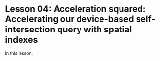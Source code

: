 # Lesson 04: Acceleration squared: Accelerating our device-based self-intersection query with spatial indexes

In this lesson, 